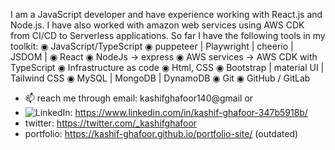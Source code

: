 I am a JavaScript developer and have experience working with React.js and Node.js. I have also worked with amazon web services using AWS CDK from CI/CD to Serverless applications.
So far I have the following tools in my toolkit:
    ◉ JavaScript/TypeScript
    ◉ puppeteer | Playwright | cheerio | JSDOM |
    ◉ React
    ◉ NodeJs -> express
    ◉ AWS services -> AWS CDK with TypeScript
    ◉ Infrastructure as code
    ◉ Html, CSS
    ◉ Bootstrap | material UI | Tailwind CSS
    ◉ MySQL | MongoDB | DynamoDB
    ◉ Git 
    ◉ GitHub / GitLab

- 📫 reach me through email: kashifghafoor140@gmail or 
- ![LinkedIn](https://img.shields.io/badge/linkedin-%230077B5.svg?style=for-the-badge&logo=linkedin&logoColor=white): https://www.linkedin.com/in/kashif-ghafoor-347b5918b/ 
- twitter: https://twitter.com/_kashifghafoor
- portfolio: https://kashif-ghafoor.github.io/portfolio-site/ (outdated)

<!---
kashif-ghafoor/kashif-ghafoor is a ✨ special ✨ repository because its `README.md` (this file) appears on your GitHub profile.
You can click the Preview link to take a look at your changes.
--->
